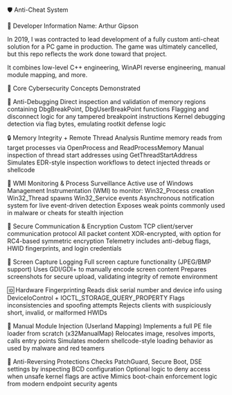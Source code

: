 🛡️ Anti-Cheat System

👤 Developer Information
Name: Arthur Gipson

In 2019, I was contracted to lead development of a fully custom anti-cheat solution for a PC game in production.
The game was ultimately cancelled, but this repo reflects the work done toward that project.

It combines low-level C++ engineering, WinAPI reverse engineering, manual module mapping, and more.

🔐 Core Cybersecurity Concepts Demonstrated

🧬 Anti-Debugging
Direct inspection and validation of memory regions containing DbgBreakPoint, DbgUserBreakPoint functions
Flagging and disconnect logic for any tampered breakpoint instructions
Kernel debugging detection via flag bytes, emulating rootkit defense logic

🔒 Memory Integrity + Remote Thread Analysis
Runtime memory reads from target processes via OpenProcess and ReadProcessMemory
Manual inspection of thread start addresses using GetThreadStartAddress
Simulates EDR-style inspection workflows to detect injected threads or shellcode

🔭 WMI Monitoring & Process Surveillance
Active use of Windows Management Instrumentation (WMI) to monitor:
Win32_Process creation
Win32_Thread spawns
Win32_Service events
Asynchronous notification system for live event-driven detection
Exposes weak points commonly used in malware or cheats for stealth injection

📡 Secure Communication & Encryption
Custom TCP client/server communication protocol
All packet content XOR-encrypted, with option for RC4-based symmetric encryption
Telemetry includes anti-debug flags, HWID fingerprints, and login credentials

📸 Screen Capture Logging
Full screen capture functionality (JPEG/BMP support)
Uses GDI/GDI+ to manually encode screen content
Prepares screenshots for secure upload, validating integrity of remote environment

🆔 Hardware Fingerprinting
Reads disk serial number and device info using DeviceIoControl + IOCTL_STORAGE_QUERY_PROPERTY
Flags inconsistencies and spoofing attempts
Rejects clients with suspiciously short, invalid, or malformed HWIDs

💾 Manual Module Injection (Userland Mapping)
Implements a full PE file loader from scratch (x32ManualMap)
Relocates image, resolves imports, calls entry points
Simulates modern shellcode-style loading behavior as used by malware and red teamers

🚫 Anti-Reversing Protections
Checks PatchGuard, Secure Boot, DSE settings by inspecting BCD configuration
Optional logic to deny access when unsafe kernel flags are active
Mimics boot-chain enforcement logic from modern endpoint security agents
